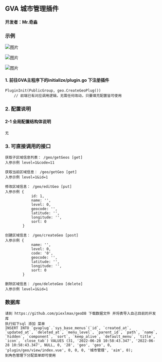 

## GVA 城市管理插件
#### 开发者：Mr.奇淼

### 示例

![图片](https://qmplusimg.henrongyi.top/mini_geo1.jpg)

![图片](https://qmplusimg.henrongyi.top/mini_geo2.jpg)

![图片](https://qmplusimg.henrongyi.top/mini_geo3.jpg)

#### 1. 前往GVA主程序下的initialize/plugin.go 下注册插件
        
    PluginInit(PublicGroup, geo.CreateGeoPlug())
        // 前端已有对应调用逻辑，无需任何改动，只要填充配置皆可使用

### 2. 配置说明

#### 2-1 全局配置结构体说明
    
    无

### 3. 可直接调用的接口
    获取子区域信息列表： /geo/getGeos [get]
    入参示例 level=1&code=11
    
    获取当前区域信息： /geo/getGeo [get]
    入参示例 level=1&id=1
    
    修改区域信息： /geo/editGeo [put]
    入参示例 {   
                id: 1,
                name: '',
                level: 0,
                geocode: '',
                latitude: '',
                longitude: '',
                sort: 0
            }
    
    创建区域信息： /geo/createGeo [post]
    入参示例 {
                name: '',
                level: 0,
                code: '0',
                geocode: '',
                latitude: '',
                longitude: '',
                sort: 0
            }
    
    删除区域信息： /geo/deleteGeo [delete]
    入参示例 level=1&id=1
### 数据库
    请到 https://github.com/piexlmax/geoDB 下载数据文件 并将表导入自己目前的开发库
    执行如下sql 添加 菜单 
    INSERT INTO `gvaplug`.`sys_base_menus`(`id`, `created_at`, `updated_at`, `deleted_at`, `menu_level`, `parent_id`, `path`, `name`, `hidden`, `component`, `sort`, `keep_alive`, `default_menu`, `title`, `icon`, `close_tab`) VALUES (31, '2022-06-28 10:58:43.347', '2022-06-28 10:58:43.347', NULL, 0, '28', 'geo', 'geo', 0, 'plugin/geo/view/index.vue', 0, 0, 0, '城市管理', 'aim', 0);
    到角色管理下分配菜单即可使用




